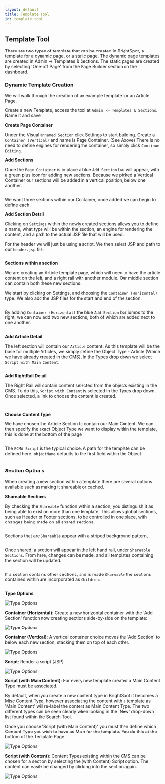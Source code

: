 ```yaml
---
layout: default
title: Template Tool
id: template-tool
---
```


## Template Tool

There are two types of template that can be created in BrightSpot, a template for a dynamic page, or a static page. The dynamic page templates are created in Admin -> Templates & Sections. The static pages are created by selecting 'One-off Page' from the Page Builder section on the dashboard.


### Dynamic Template Creation

We will walk through the creation of an example template for an Article Page.

Create a new Template, access the tool at `Admin -> Templates & Sections`.  Name it and save.

**Create Page Container**
<a href="#"><img src="http://docs.brightspot.s3.amazonaws.com/template-container-detail.png" alt="" /></a>

Under the Visual `Unnamed Section` click Settings to start building. Create a `Container (Vertical)` and name is Page Container. (See Above) There is no need to define engines for rendering the container, so simply click `Continue Editing`.

**Add Sections**

Once the `Page Container` is in place a blue `Add Section` bar will appear, with a green plus icon for adding new sections. Because we picked a Vertical Container our sections will be added in a vertical position, below one another.

<a href="#"><img src="http://docs.brightspot.s3.amazonaws.com/template-three-sections.png" alt="" /></a>

We want three sections within our Container, once added we can begin to define each.

**Add Section Detail**

Clicking on `Settings` within the newly created sections allows you to define a name, what type will be within the section, an engine for rendering the content, and a path to the actual JSP file that will be used.

For the header we will just be using a script. We then select JSP and path to our `header.jsp` file.

<a href="#"><img src="http://docs.brightspot.s3.amazonaws.com/template-header-detail.png" alt="" /></a>

**Sections within a section**

We are creating an Article template page, which will need to have the article content on the left, and a right rail with another module. Our middle section can contain both these new sections.

We start by clicking on Settings, and choosing the `Container (Horizontal)` type. We also add the JSP files for the start and end of the section.

<a href="#"><img src="http://docs.brightspot.s3.amazonaws.com/template-body-detail.png" alt="" /></a>

By adding `Container (Horizontal)` the blue `Add Section` bar jumps to the right, we can now add two new sections, both of which are added next to one another.

<a href="#"><img src="http://docs.brightspot.s3.amazonaws.com/template-body.png" alt="" /></a>

**Add Article Detail**

The left section will contain our `Article` content. As this template will be the base for multiple Articles, we simply define the Object Type - Article (Which we have already created in the CMS). In the Types drop down we select `Script with Main Content`.

<a href="#"><img src="http://docs.brightspot.s3.amazonaws.com/template-article-detail.png" alt="" /></a>

**Add RightRail Detail**

The Right Rail will contain content selected from the objects existing in the CMS. To do this, `Script with Content` is selected in the Types drop down. Once selected, a link to choose the content is created.

<a href="#"><img src="http://docs.brightspot.s3.amazonaws.com/template-right-detail.png" alt="" /></a>

<a href="#"><img src="http://docs.brightspot.s3.amazonaws.com/template-rr-content.png" alt="" /></a>


**Choose Content Type**

We have chosen the Article Section to contain our Main Content. We can then specify the exact Object Type we want to display within the template, this is done at the bottom of the page.

<a href="#"><img src="http://docs.brightspot.s3.amazonaws.com/template-choose-type.png" alt="" /></a>

The `ECMA Script` is the typical choice. A path for the template can be defined here. `objectName` defaults to the first field within the Object.

<a href="#"><img src="http://docs.brightspot.s3.amazonaws.com/template-complete.png" alt="" /></a>


### Section Options

When creating a new section within a template there are several options available such as making it shareable or cached.

**Shareable Sections**

By checking the `Shareable` function within a section, you distinguish it as being able to exist on more than one template. This allows global sections, such as Header or Footer sections, to be controlled in one place, with changes being made on all shared sections.


<a href="#"><img src="http://docs.brightspot.s3.amazonaws.com/share-check.png" alt="" /></a>

Sections that are `Shareable` appear with a striped background pattern,

<a href="#"><img src="http://docs.brightspot.s3.amazonaws.com/share-stripes.png" alt="" /></a>

Once shared, a section will appear in the left hand rail, under `Shareable Sections`. From here, changes can be made, and all templates containing the section will be updated.

<a href="#"><img class="smaller" src="http://docs.brightspot.s3.amazonaws.com/share-section.png" alt="" /></a>

If a section contains other sections, and is made `Shareable` the sections contained within are incorporated as `Children`. 

<a class="smaller" href="#"><img src="http://docs.brightspot.s3.amazonaws.com/share-children.png" alt="" /></a>


**Type Options**

![Type Options ](http://docs.brightspot.s3.amazonaws.com/type-options.png)

__Container (Horizontal)__: Create a new horizontal container, with the 'Add Section' function now creating sections side-by-side on the template:

![Type Options ](http://docs.brightspot.s3.amazonaws.com/horizontal-container.png)

__Container (Vertical)__: A vertical container choice moves the 'Add Section' to below each new section, stacking them on top of each other.

![Type Options ](http://docs.brightspot.s3.amazonaws.com/vertical-container.png)

__Script__: Render a script (JSP)

![Type Options ](http://docs.brightspot.s3.amazonaws.com/script-type.png)

__Script (with Main Content)__: For every new template created a Main Content Type must be associated.

By default, when you create a new content type in BrightSpot it becomes a Misc Content Type, however associating the content with a template as 'Main Content' will re-label the content as Main Content Type. The two different types can be seen clearly when looking in the 'New' drop-down list found within the Search Tool.

Once you choose 'Script (with Main Content)' you must then define which Content Type you wish to have as Main for the template. You do this at the bottom of the Template Page.

![Type Options ](http://docs.brightspot.s3.amazonaws.com/full-page-7.png)

__Script (with Content)__: Content Types existing within the CMS can be chosen for a section by selecting the (with Content) Script option. The content can easily be changed by clicking into the section again.

![Type Options ](http://docs.brightspot.s3.amazonaws.com/choose-content-type.png)

<a href="javascript:;"><img src="http://docs.brightspot.s3.amazonaws.com/template-container-detail.png" alt="" /></a>